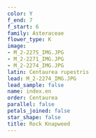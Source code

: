 ```yaml
---
color: Y
f_end: 7
f_start: 6
family: Asteraceae
flower_type: K
image:
- M_2-2275_IMG.JPG
- M_2-2271_IMG.JPG
- M_2-2274_IMG.JPG
latin: Centaurea rupestris
lead: M_2-2274_IMG.JPG
lead_sample: false
name: index.en
order: Centaurea
parallel: false
petals_joined: false
star_shape: false
title: Rock Knapweed
---
```

